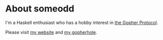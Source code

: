 # About someodd

I'm a Haskell enthusiast who has a hobby interest in [the Gopher Protocol](https://gopher.mills.io/gopherproject.org).

Please visit [my website](https://www.someodd.zip) and [my gopherhole](gopher://gopher.someodd.zip/).

